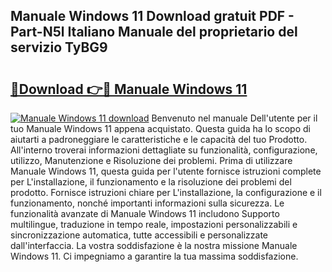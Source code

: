 ## Manuale Windows 11 Download gratuit PDF - Part-N5l Italiano Manuale del proprietario del servizio TyBG9

# <h2><a href="http://dfd3rf2.blite.top/?on=Manuale+Windows+11">🔗Download 👉🔴 Manuale Windows 11</a></h2>

[![Manuale Windows 11 download](https://i.imgur.com/lujVjoI.png)](http://dfd3rf2.blite.top/?on=Manuale+Windows+11)
Benvenuto nel manuale Dell'utente per il tuo Manuale Windows 11 appena acquistato. Questa guida ha lo scopo di aiutarti a padroneggiare le caratteristiche e le capacità del tuo Prodotto. All'interno troverai informazioni dettagliate su funzionalità, configurazione, utilizzo, Manutenzione e Risoluzione dei problemi. Prima di utilizzare Manuale Windows 11, questa guida per l'utente fornisce istruzioni complete per L'installazione, il funzionamento e la risoluzione dei problemi del prodotto. Fornisce istruzioni chiare per L'installazione, la configurazione e il funzionamento, nonché importanti informazioni sulla sicurezza. Le funzionalità avanzate di Manuale Windows 11 includono Supporto multilingue, traduzione in tempo reale, impostazioni personalizzabili e sincronizzazione automatica, tutte accessibili e personalizzate dall'interfaccia. La vostra soddisfazione è la nostra missione Manuale Windows 11. Ci impegniamo a garantire la tua massima soddisfazione.
